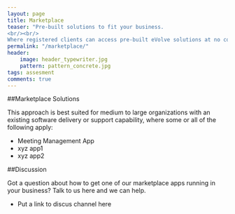 ```yaml
---
layout: page
title: Marketplace
teaser: "Pre-built solutions to fit your business.
<br/><br/> 
Where registered clients can access pre-built eVolve solutions at no cost. For more information on how to reuse these in your own business, just contact us."
permalink: "/marketplace/"
header:
    image: header_typewriter.jpg
    pattern: pattern_concrete.jpg
tags: assesment
comments: true
---
```


##Marketplace Solutions

This approach is best suited for medium to large organizations with an existing software delivery or support capability, where some or all of the following apply:

* Meeting Management App
* xyz app1 
* xyz app2

##Discussion

Got a question about how to get one of our marketplace apps running in your business? Talk to us here and we can help. 

* Put a link to discus channel here 

